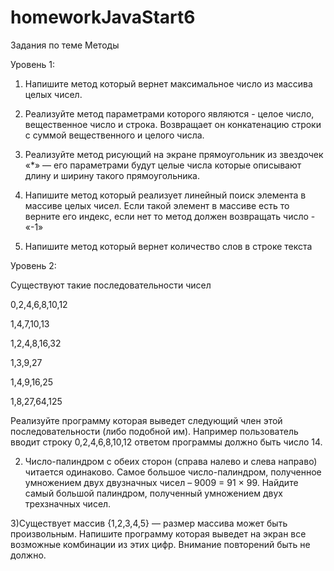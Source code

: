 # homeworkJavaStart6
Задания по теме Методы

Уровень 1:
1) Напишите метод который вернет максимальное число из массива целых 
чисел.

2) Реализуйте метод параметрами которого являются - целое число, 
вещественное число и строка. Возвращает он конкатенацию строки с 
суммой вещественного и целого числа.

3) Реализуйте метод рисующий на экране прямоугольник из звездочек «*» 
— его параметрами будут целые числа которые описывают длину и 
ширину такого прямоугольника.

4) Напишите метод который реализует линейный поиск элемента в массиве 
целых чисел. Если такой элемент в массиве есть то верните его индекс, 
если нет то метод должен возвращать число - «-1»

5) Напишите метод который вернет количество слов в строке текста

Уровень 2:

Существуют такие последовательности чисел

0,2,4,6,8,10,12

1,4,7,10,13

1,2,4,8,16,32

1,3,9,27

1,4,9,16,25

1,8,27,64,125

Реализуйте программу которая выведет следующий член этой 
последовательности (либо подобной им). Например пользователь вводит 
строку 0,2,4,6,8,10,12 ответом программы должно быть число 14.

2) Число-палиндром с обеих сторон (справа налево и слева направо) 
читается одинаково. Самое большое число-палиндром, полученное 
умножением двух двузначных чисел – 9009 = 91 × 99.
Найдите самый большой палиндром, полученный умножением двух 
трехзначных чисел.

3)Существует массив {1,2,3,4,5} — размер массива может быть 
произвольным. Напишите программу которая выведет на экран все 
возможные комбинации из этих цифр. Внимание повторений быть не 
должно.
